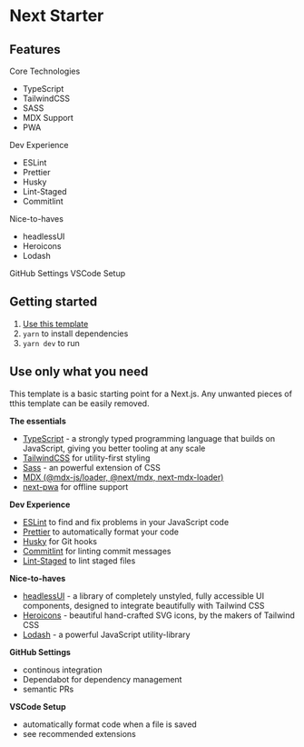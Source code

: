 # Next Starter

## Features

Core Technologies
- TypeScript
- TailwindCSS
- SASS
- MDX Support
- PWA

Dev Experience
- ESLint
- Prettier
- Husky
- Lint-Staged
- Commitlint

Nice-to-haves
- headlessUI
- Heroicons
- Lodash

GitHub Settings
VSCode Setup

## Getting started

1. [Use this template](https://github.com/misikoff/next-starter/generate)
2. `yarn` to install dependencies
3. `yarn dev` to run

## Use only what you need

This template is a basic starting point for a Next.js. Any unwanted pieces of tthis template can be easily removed.

**The essentials**
- [TypeScript](https://www.typescriptlang.org) - a strongly typed programming language that builds on JavaScript, giving you better tooling at any scale
- [TailwindCSS](https://github.com/tailwindlabs/tailwindcss) for utility-first styling
- [Sass](https://sass-lang.com) - an powerful extension of CSS
- [MDX (@mdx-js/loader, @next/mdx, next-mdx-loader)](https://mdxjs.com/)
- [next-pwa](https://github.com/shadowwalker/next-pwa) for offline support

**Dev Experience**
- [ESLint](https://eslint.org) to find and fix problems in your JavaScript code
- [Prettier](https://prettier.io) to automatically format your code
- [Husky](https://typicode.github.io/husky) for Git hooks
- [Commitlint](https://commitlint.js.org) for linting commit messages
- [Lint-Staged](https://www.npmjs.com/package/lint-staged) to lint staged files

**Nice-to-haves**
- [headlessUI](https://headlessui.dev) - a library of completely unstyled, fully accessible UI components, designed to integrate beautifully with Tailwind CSS
- [Heroicons](https://heroicons.com/) - beautiful hand-crafted SVG icons, by the makers of Tailwind CSS
- [Lodash](https://lodash.com) - a powerful JavaScript utility-library

**GitHub Settings**
- continous integration 
- Dependabot for dependency management
- semantic PRs

**VSCode Setup**
- automatically format code when a file is saved
- see recommended extensions
